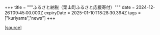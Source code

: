 +++
title = """ふるさと納税（栗山町ふるさと応援寄付）"""
date = 2024-12-26T09:45:00.000Z
expiryDate = 2025-01-10T18:28:30.394Z
tags = ["kuriyama","news"]
+++


[[source]](https://www.town.kuriyama.hokkaido.jp/site/furusatonouzei/)
